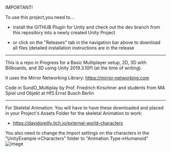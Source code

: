IMPORTANT!

To use this project,you need to...


* install the GITHUB Plugin for Unity and check out the dev branch from this repository into a newly created Unity Project

* or click on the "Releases" tab in the navigation bar above to download all files (detailed installation instructions are in the release

-----------
This is a repo in Progress for a Basic Multiplayer setup, 2D, 3D with Billboards, and 3D
using Unity 2019.3.10f1 (at the time of writing).          

It uses the Mirror Networking Library: https://mirror-networking.com

Code in SundO_Multiplay by Prof. Friedrich Kirschner and students
from MA Spiel und Objekt at HfS Ernst Busch Berlin

-----------

For Skeletal Animation:
You will have to have these downloaded and placed in your Project's Assets Folder for the skeletal Animation to work:
* https://davidoreilly.itch.io/external-world-characters

You also need to change the Import settings on the characters in the "UnityExample->Characters" folder to "Animation Type->Humanoid" 
![image](https://user-images.githubusercontent.com/63909108/81385743-29824c80-9114-11ea-9112-217e92b95f24.png)

